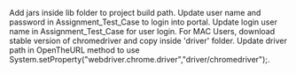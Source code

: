 Add jars inside lib folder to project build path.
Update user name and password in Assignment_Test_Case to login into portal.
Update login user name in Assignment_Test_Case for user login.
For MAC Users, download stable version of chromedriver and copy inside 'driver' folder.
Update driver path in OpenTheURL method to use System.setProperty("webdriver.chrome.driver","driver/chromedriver");.
